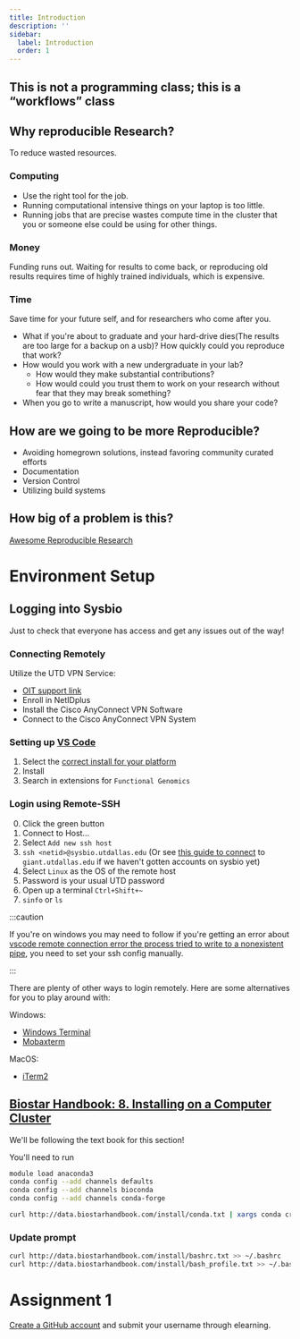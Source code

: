 ```yaml
---
title: Introduction
description: ''
sidebar:
  label: Introduction
  order: 1
---
```




## This is not a programming class; this is a “workflows” class

<!-- TODO Remove the questioning -->

## Why reproducible Research?

To reduce wasted resources.

### Computing

- Use the right tool for the job.
- Running computational intensive things on your laptop is too little.
- Running jobs that are precise wastes compute time in the cluster that you or
  someone else could be using for other things.

### Money

Funding runs out. Waiting for results to come back, or reproducing old results
requires time of highly trained individuals, which is expensive.

### Time

Save time for your future self, and for researchers who come after you.

- What if you're about to graduate and your hard-drive dies(The results are too
  large for a backup on a usb)? How quickly could you reproduce that work?
- How would you work with a new undergraduate in your lab?
  - How would they make substantial contributions?
  - How would could you trust them to work on your research without fear that
    they may break something?
- When you go to write a manuscript, how would you share your code?

<!-- TODO Remove the questioning -->

## How are we going to be more Reproducible?

- Avoiding homegrown solutions, instead favoring community curated efforts
- Documentation
- Version Control
- Utilizing build systems

## How big of a problem is this?

[Awesome Reproducible
Research](https://github.com/leipzig/awesome-reproducible-research)

# Environment Setup

## Logging into Sysbio

Just to check that everyone has access and get any issues out of the way!

### Connecting Remotely

Utilize the UTD VPN Service:

- [OIT support link](https://www.utdallas.edu/oit/vpn/)
- Enroll in NetIDplus
- Install the Cisco AnyConnect VPN Software
- Connect to the Cisco AnyConnect VPN System

### Setting up [VS Code](https://code.visualstudio.com/)

1. Select the [correct install for your
   platform](https://code.visualstudio.com/#alt-downloads)
2. Install
   <!-- TODO Add screenshot -->
3. Search in extensions for `Functional Genomics`

### Login using Remote-SSH

<!-- TODO Add screenshot -->

0. Click the green button
1. Connect to Host...
2. Select `Add new ssh host`
3. `ssh <netid>@sysbio.utdallas.edu` (Or see [this guide to
   connect](https://oit.utdallas.edu/helpdesk/kb/?id=9472349b881c17a0a06f1944a4adda29f9761a1dc8)
   to `giant.utdallas.edu` if we haven't gotten accounts on sysbio yet)
4. Select `Linux` as the OS of the remote host
5. Password is your usual UTD password
6. Open up a terminal `Ctrl+Shift+~`
7. `sinfo` or `ls`

:::caution

If you're on windows you may need to follow if you're getting an error about
[vscode remote connection error the process tried to write to a nonexistent
pipe](https://stackoverflow.com/questions/60335069/vscode-remote-connection-error-the-process-tried-to-write-to-a-nonexistent-pipe),
you need to set your ssh config manually.

:::

There are plenty of other ways to login remotely. Here are some alternatives for you to play around with:

Windows:

- [Windows Terminal](https://www.microsoft.com/en-us/p/windows-terminal/9n0dx20hk701?activetab=pivot:overviewtab)
- [Mobaxterm](https://mobaxterm.mobatek.net/)

MacOS:

- [iTerm2](https://iterm2.com/downloads.html)

## [Biostar Handbook: 8. Installing on a Computer Cluster](https://www.biostarhandbook.com/cluster-setup.html#cluster-setup)

We'll be following the text book for this section!

You'll need to run

```sh
module load anaconda3
conda config --add channels defaults
conda config --add channels bioconda
conda config --add channels conda-forge

curl http://data.biostarhandbook.com/install/conda.txt | xargs conda create -n biostars -q -y
```

### Update prompt

```sh
curl http://data.biostarhandbook.com/install/bashrc.txt >> ~/.bashrc
curl http://data.biostarhandbook.com/install/bash_profile.txt >> ~/.bash_profile
```

# Assignment 1

[Create a GitHub account](https://github.com/join) and submit your username
through elearning.

[^1]: [Practical Research Computing Unix Lecture](/practical-research-computing/02-unix.pdf)
[^2]: [The Missing Semester: The Shell](https://missing.csail.mit.edu/2020/course-shell/)
